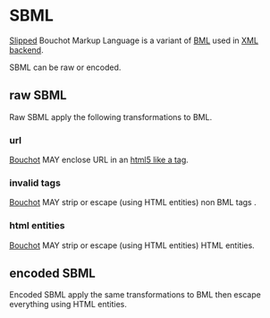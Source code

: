 # SBML

[Slipped](./slip.md) Bouchot Markup Language is a variant of [BML](./standard_bml.md) used in [XML backend](./xml_backend.md).

SBML can be raw or encoded.

## raw SBML

Raw SBML apply the following transformations to BML. 

### url

[Bouchot](./bouchot.md) MAY enclose URL in an [html5 like a tag](https://www.w3schools.com/tags/tag_a.asp). 

### invalid tags

[Bouchot](./bouchot.md) MAY strip or escape (using HTML entities) non BML tags .

### html entities

[Bouchot](./bouchot.md) MAY strip or escape (using HTML entities) HTML entities.

## encoded SBML

Encoded SBML apply the same transformations to BML then escape everything using HTML entities.

